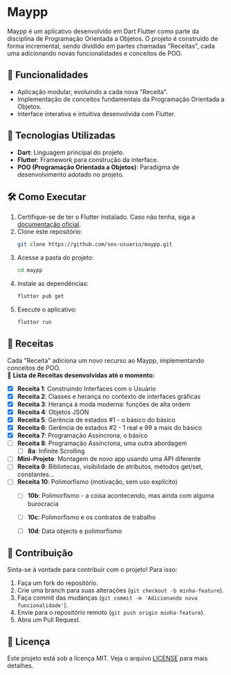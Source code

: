 # Maypp

Maypp é um aplicativo desenvolvido em Dart Flutter como parte da disciplina de Programação Orientada a Objetos. O projeto é construído de forma incremental, sendo dividido em partes chamadas "Receitas", cada uma adicionando novas funcionalidades e conceitos de POO.

## 📌 Funcionalidades
- Aplicação modular, evoluindo a cada nova "Receita".
- Implementação de conceitos fundamentais da Programação Orientada a Objetos.
- Interface interativa e intuitiva desenvolvida com Flutter.

## 🚀 Tecnologias Utilizadas
- **Dart**: Linguagem principal do projeto.
- **Flutter**: Framework para construção da interface.
- **POO (Programação Orientada a Objetos)**: Paradigma de desenvolvimento adotado no projeto.

## 🛠️ Como Executar
1. Certifique-se de ter o Flutter instalado. Caso não tenha, siga a [documentação oficial](https://docs.flutter.dev/get-started/install).
2. Clone este repositório:
   ```sh
   git clone https://github.com/seu-usuario/maypp.git
3. Acesse a pasta do projeto:
   ```sh
   cd maypp
   ```
4. Instale as dependências:
   ```sh
   flutter pub get
   ```
5. Execute o aplicativo:
   ```sh
   flutter run
   ```

## 📖 Receitas
Cada "Receita" adiciona um novo recurso ao Maypp, implementando conceitos de POO.  
📌 **Lista de Receitas desenvolvidas até o momento:**
- [x] **Receita 1**: Construindo Interfaces com o Usuário  
- [x] **Receita 2**: Classes e herança no contexto de interfaces gráficas  
- [x] **Receita 3**: Herança à moda moderna: funções de alta ordem  
- [x] **Receita 4**: Objetos JSON  
- [x] **Receita 5**: Gerência de estados #1 - o básico do básico  
- [x] **Receita 6**: Gerência de estados #2 - 1 real e 99 a mais do básico  
- [x] **Receita 7**: Programação Assíncrona, o básico  
- [ ] **Receita 8**: Programação Assíncrona, uma outra abordagem  
  - [ ] **8a**: Infinite Scrolling  
- [ ] **Mini-Projeto**: Montagem de novo app usando uma API diferente  
- [ ] **Receita 9**: Bibliotecas, visibilidade de atributos, métodos get/set, constantes...  
- [ ] **Receita 10**: Polimorfismo (motivação, sem uso explícito)  
  - [ ] **10b**: Polimorfismo - a coisa acontecendo, mas ainda com alguma burocracia  
  - [ ] **10c**: Polimorfismo e os contratos de trabalho  
  - [ ] **10d**: Data objects e polimorfismo  


## 📌 Contribuição
Sinta-se à vontade para contribuir com o projeto! Para isso:
1. Faça um fork do repositório.
2. Crie uma branch para suas alterações (`git checkout -b minha-feature`).
3. Faça commit das mudanças (`git commit -m 'Adicionando nova funcionalidade'`).
4. Envie para o repositório remoto (`git push origin minha-feature`).
5. Abra um Pull Request.

## 📝 Licença
Este projeto está sob a licença MIT. Veja o arquivo [LICENSE](LICENSE) para mais detalhes.

